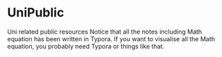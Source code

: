 # UniPublic
Uni related public resources
Notice that all the notes including Math equation has been written in Typora.
If you want to visualise all the Math equation, you probably need Typora or things like that.
